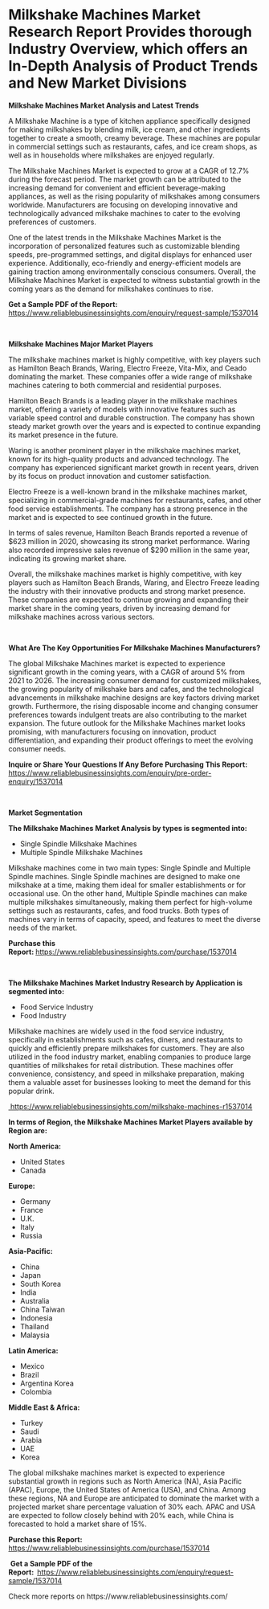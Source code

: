 <p><h1>Milkshake Machines Market Research Report Provides thorough Industry Overview, which offers an In-Depth Analysis of Product Trends and New Market Divisions</h1></p><p><strong>Milkshake Machines Market Analysis and Latest Trends</strong></p>
<p><p>A Milkshake Machine is a type of kitchen appliance specifically designed for making milkshakes by blending milk, ice cream, and other ingredients together to create a smooth, creamy beverage. These machines are popular in commercial settings such as restaurants, cafes, and ice cream shops, as well as in households where milkshakes are enjoyed regularly.</p><p>The Milkshake Machines Market is expected to grow at a CAGR of 12.7% during the forecast period. The market growth can be attributed to the increasing demand for convenient and efficient beverage-making appliances, as well as the rising popularity of milkshakes among consumers worldwide. Manufacturers are focusing on developing innovative and technologically advanced milkshake machines to cater to the evolving preferences of customers.</p><p>One of the latest trends in the Milkshake Machines Market is the incorporation of personalized features such as customizable blending speeds, pre-programmed settings, and digital displays for enhanced user experience. Additionally, eco-friendly and energy-efficient models are gaining traction among environmentally conscious consumers. Overall, the Milkshake Machines Market is expected to witness substantial growth in the coming years as the demand for milkshakes continues to rise.</p></p>
<p><strong>Get a Sample PDF of the Report:&nbsp;</strong> <a href="https://www.reliablebusinessinsights.com/enquiry/request-sample/1537014">https://www.reliablebusinessinsights.com/enquiry/request-sample/1537014</a></p>
<p>&nbsp;</p>
<p><strong>Milkshake Machines Major Market Players</strong></p>
<p><p>The milkshake machines market is highly competitive, with key players such as Hamilton Beach Brands, Waring, Electro Freeze, Vita-Mix, and Ceado dominating the market. These companies offer a wide range of milkshake machines catering to both commercial and residential purposes.</p><p>Hamilton Beach Brands is a leading player in the milkshake machines market, offering a variety of models with innovative features such as variable speed control and durable construction. The company has shown steady market growth over the years and is expected to continue expanding its market presence in the future.</p><p>Waring is another prominent player in the milkshake machines market, known for its high-quality products and advanced technology. The company has experienced significant market growth in recent years, driven by its focus on product innovation and customer satisfaction.</p><p>Electro Freeze is a well-known brand in the milkshake machines market, specializing in commercial-grade machines for restaurants, cafes, and other food service establishments. The company has a strong presence in the market and is expected to see continued growth in the future.</p><p>In terms of sales revenue, Hamilton Beach Brands reported a revenue of $623 million in 2020, showcasing its strong market performance. Waring also recorded impressive sales revenue of $290 million in the same year, indicating its growing market share.</p><p>Overall, the milkshake machines market is highly competitive, with key players such as Hamilton Beach Brands, Waring, and Electro Freeze leading the industry with their innovative products and strong market presence. These companies are expected to continue growing and expanding their market share in the coming years, driven by increasing demand for milkshake machines across various sectors.</p></p>
<p>&nbsp;</p>
<p><strong>What Are The Key Opportunities For Milkshake Machines Manufacturers?</strong></p>
<p><p>The global Milkshake Machines market is expected to experience significant growth in the coming years, with a CAGR of around 5% from 2021 to 2026. The increasing consumer demand for customized milkshakes, the growing popularity of milkshake bars and cafes, and the technological advancements in milkshake machine designs are key factors driving market growth. Furthermore, the rising disposable income and changing consumer preferences towards indulgent treats are also contributing to the market expansion. The future outlook for the Milkshake Machines market looks promising, with manufacturers focusing on innovation, product differentiation, and expanding their product offerings to meet the evolving consumer needs.</p></p>
<p><strong>Inquire or Share Your Questions If Any Before Purchasing This Report:</strong> <a href="https://www.reliablebusinessinsights.com/enquiry/pre-order-enquiry/1537014">https://www.reliablebusinessinsights.com/enquiry/pre-order-enquiry/1537014</a></p>
<p>&nbsp;</p>
<p><strong>Market Segmentation</strong></p>
<p><strong>The Milkshake Machines Market Analysis by types is segmented into:</strong></p>
<p><ul><li>Single Spindle Milkshake Machines</li><li>Multiple Spindle Milkshake Machines</li></ul></p>
<p><p>Milkshake machines come in two main types: Single Spindle and Multiple Spindle machines. Single Spindle machines are designed to make one milkshake at a time, making them ideal for smaller establishments or for occasional use. On the other hand, Multiple Spindle machines can make multiple milkshakes simultaneously, making them perfect for high-volume settings such as restaurants, cafes, and food trucks. Both types of machines vary in terms of capacity, speed, and features to meet the diverse needs of the market.</p></p>
<p><strong>Purchase this Report:&nbsp;</strong><a href="https://www.reliablebusinessinsights.com/purchase/1537014">https://www.reliablebusinessinsights.com/purchase/1537014</a></p>
<p>&nbsp;</p>
<p><strong>The Milkshake Machines Market Industry Research by Application is segmented into:</strong></p>
<p><ul><li>Food Service Industry</li><li>Food Industry</li></ul></p>
<p><p>Milkshake machines are widely used in the food service industry, specifically in establishments such as cafes, diners, and restaurants to quickly and efficiently prepare milkshakes for customers. They are also utilized in the food industry market, enabling companies to produce large quantities of milkshakes for retail distribution. These machines offer convenience, consistency, and speed in milkshake preparation, making them a valuable asset for businesses looking to meet the demand for this popular drink.</p></p>
<p><a href="https://www.reliablebusinessinsights.com/milkshake-machines-r1537014">&nbsp;https://www.reliablebusinessinsights.com/milkshake-machines-r1537014</a></p>
<p><strong>In terms of Region, the Milkshake Machines Market Players available by Region are:</strong></p>
<p>
    <p> <strong> North America: </strong>
        <ul>
            <li>United States</li>
            <li>Canada</li>
        </ul>
        </p> 
    <p> <strong> Europe: </strong>
        <ul>
            <li>Germany</li>
            <li>France</li>
            <li>U.K.</li>
            <li>Italy</li>
            <li>Russia</li>
        </ul>
        </p> 
    <p> <strong> Asia-Pacific: </strong>
        <ul>
            <li>China</li>
            <li>Japan</li>
            <li>South Korea</li>
            <li>India</li>
            <li>Australia</li>
            <li>China Taiwan</li>
            <li>Indonesia</li>
            <li>Thailand</li>
            <li>Malaysia</li>
        </ul>
        </p> 
    <p> <strong> Latin America: </strong>
        <ul>
            <li>Mexico</li>
            <li>Brazil</li>
            <li>Argentina Korea</li>
            <li>Colombia</li>
        </ul>
        </p> 
    <p> <strong> Middle East & Africa: </strong>
        <ul>
            <li>Turkey</li>
            <li>Saudi</li>
            <li>Arabia</li>
            <li>UAE</li>
            <li>Korea</li>
        </ul>
    </p>
    </p>
<p><p>The global milkshake machines market is expected to experience substantial growth in regions such as North America (NA), Asia Pacific (APAC), Europe, the United States of America (USA), and China. Among these regions, NA and Europe are anticipated to dominate the market with a projected market share percentage valuation of 30% each. APAC and USA are expected to follow closely behind with 20% each, while China is forecasted to hold a market share of 15%.</p></p>
<p><strong>Purchase this Report: </strong><a href="https://www.reliablebusinessinsights.com/purchase/1537014">https://www.reliablebusinessinsights.com/purchase/1537014</a></p>
<p>&nbsp;<strong>Get a Sample PDF of the Report:&nbsp;&nbsp;</strong><a href="https://www.reliablebusinessinsights.com/enquiry/request-sample/1537014">https://www.reliablebusinessinsights.com/enquiry/request-sample/1537014</a></p>
<p><strong></strong></p>
<p>Check more reports on https://www.reliablebusinessinsights.com/</p>